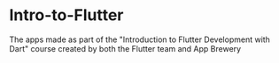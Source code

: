 # Intro-to-Flutter
 The apps made as part of the "Introduction to Flutter Development with Dart" course created by both the Flutter team and App Brewery
